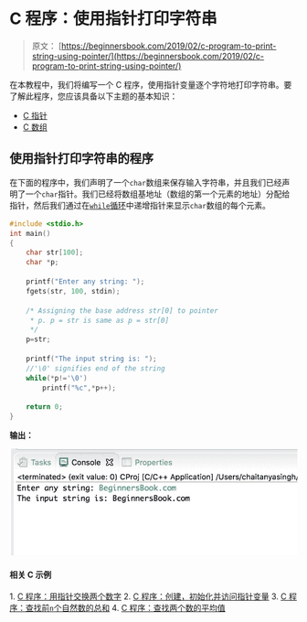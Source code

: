 # C 程序：使用指针打印字符串

> 原文： [https://beginnersbook.com/2019/02/c-program-to-print-string-using-pointer/](https://beginnersbook.com/2019/02/c-program-to-print-string-using-pointer/)

在本教程中，我们将编写一个 C 程序，使用指针变量逐个字符地打印字符串。要了解此程序，您应该具备以下主题的基本知识：

*   [C 指针](https://beginnersbook.com/2014/01/c-pointers/)
*   [C 数组](https://beginnersbook.com/2014/01/c-arrays-example/)

## 使用指针打印字符串的程序

在下面的程序中，我们声明了一个`char`数组来保存输入字符串，并且我们已经声明了一个`char`指针。我们已经将数组基地址（数组的第一个元素的地址）分配给指针，然后我们通过在[`while`循环](https://beginnersbook.com/2014/01/c-while-loop/)中递增指针来显示`char`数组的每个元素。

```c
#include <stdio.h>
int main()
{
    char str[100];
    char *p;

    printf("Enter any string: ");
    fgets(str, 100, stdin);

    /* Assigning the base address str[0] to pointer
     * p. p = str is same as p = str[0]
     */
    p=str;

    printf("The input string is: ");
    //'\0' signifies end of the string
    while(*p!='\0')
        printf("%c",*p++);

    return 0;
}
```

**输出：**

![C Program to Print String using Pointer](img/12510c3452cebf7f0db1b16f5480b4a9.jpg)

#### 相关 C 示例

1\. [C 程序：用指针交换两个数字](https://beginnersbook.com/2019/02/c-program-to-swap-two-numbers-using-pointers/)
2\. [C 程序：创建，初始化并访问指针变量](https://beginnersbook.com/2019/02/c-program-to-create-initialize-and-access-a-pointer-variable/)
3\. [C 程序：查找前`n`个自然数的总和](https://beginnersbook.com/2017/10/c-program-to-find-the-sum-of-first-n-natural-numbers/)
4\. [C 程序：查找两个数的平均值](https://beginnersbook.com/2017/09/c-program-to-find-the-average-of-two-numbers/)